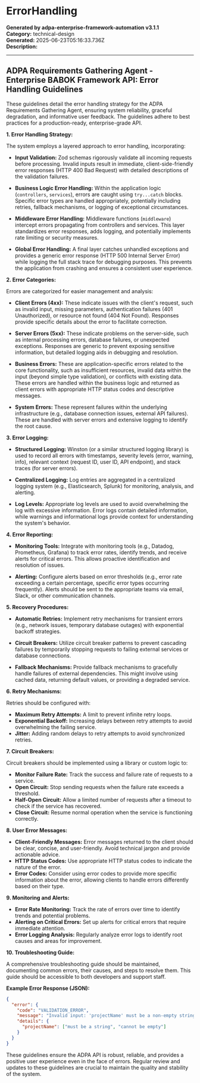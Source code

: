 # ErrorHandling

**Generated by adpa-enterprise-framework-automation v3.1.1**  
**Category:** technical-design  
**Generated:** 2025-06-23T05:16:33.736Z  
**Description:** 

---

## ADPA Requirements Gathering Agent - Enterprise BABOK Framework API: Error Handling Guidelines

These guidelines detail the error handling strategy for the ADPA Requirements Gathering Agent, ensuring system reliability, graceful degradation, and informative user feedback.  The guidelines adhere to best practices for a production-ready, enterprise-grade API.

**1. Error Handling Strategy:**

The system employs a layered approach to error handling, incorporating:

* **Input Validation:**  Zod schemas rigorously validate all incoming requests before processing.  Invalid inputs result in immediate, client-side-friendly error responses (HTTP 400 Bad Request) with detailed descriptions of the validation failures.

* **Business Logic Error Handling:**  Within the application logic (`controllers`, `services`), errors are caught using `try...catch` blocks.  Specific error types are handled appropriately, potentially including retries, fallback mechanisms, or logging of exceptional circumstances.

* **Middleware Error Handling:** Middleware functions (`middleware`) intercept errors propagating from controllers and services. This layer standardizes error responses, adds logging, and potentially implements rate limiting or security measures.

* **Global Error Handling:**  A final layer catches unhandled exceptions and provides a generic error response (HTTP 500 Internal Server Error) while logging the full stack trace for debugging purposes.  This prevents the application from crashing and ensures a consistent user experience.


**2. Error Categories:**

Errors are categorized for easier management and analysis:

* **Client Errors (4xx):**  These indicate issues with the client's request, such as invalid input, missing parameters, authentication failures (401 Unauthorized), or resource not found (404 Not Found).  Responses provide specific details about the error to facilitate correction.

* **Server Errors (5xx):** These indicate problems on the server-side, such as internal processing errors, database failures, or unexpected exceptions.  Responses are generic to prevent exposing sensitive information, but detailed logging aids in debugging and resolution.

* **Business Errors:** These are application-specific errors related to the core functionality, such as insufficient resources, invalid data within the input (beyond simple type validation), or conflicts with existing data.  These errors are handled within the business logic and returned as client errors with appropriate HTTP status codes and descriptive messages.

* **System Errors:** These represent failures within the underlying infrastructure (e.g., database connection issues, external API failures).  These are handled with server errors and extensive logging to identify the root cause.


**3. Error Logging:**

* **Structured Logging:**  Winston (or a similar structured logging library) is used to record all errors with timestamps, severity levels (error, warning, info), relevant context (request ID, user ID, API endpoint), and stack traces (for server errors).

* **Centralized Logging:** Log entries are aggregated in a centralized logging system (e.g., Elasticsearch, Splunk) for monitoring, analysis, and alerting.

* **Log Levels:**  Appropriate log levels are used to avoid overwhelming the log with excessive information.  Error logs contain detailed information, while warnings and informational logs provide context for understanding the system's behavior.


**4. Error Reporting:**

* **Monitoring Tools:**  Integrate with monitoring tools (e.g., Datadog, Prometheus, Grafana) to track error rates, identify trends, and receive alerts for critical errors.  This allows proactive identification and resolution of issues.

* **Alerting:** Configure alerts based on error thresholds (e.g., error rate exceeding a certain percentage, specific error types occurring frequently).  Alerts should be sent to the appropriate teams via email, Slack, or other communication channels.


**5. Recovery Procedures:**

* **Automatic Retries:**  Implement retry mechanisms for transient errors (e.g., network issues, temporary database outages) with exponential backoff strategies.

* **Circuit Breakers:** Utilize circuit breaker patterns to prevent cascading failures by temporarily stopping requests to failing external services or database connections.

* **Fallback Mechanisms:** Provide fallback mechanisms to gracefully handle failures of external dependencies.  This might involve using cached data, returning default values, or providing a degraded service.


**6. Retry Mechanisms:**

Retries should be configured with:

* **Maximum Retry Attempts:**  A limit to prevent infinite retry loops.
* **Exponential Backoff:**  Increasing delays between retry attempts to avoid overwhelming the failing service.
* **Jitter:**  Adding random delays to retry attempts to avoid synchronized retries.


**7. Circuit Breakers:**

Circuit breakers should be implemented using a library or custom logic to:

* **Monitor Failure Rate:** Track the success and failure rate of requests to a service.
* **Open Circuit:**  Stop sending requests when the failure rate exceeds a threshold.
* **Half-Open Circuit:**  Allow a limited number of requests after a timeout to check if the service has recovered.
* **Close Circuit:**  Resume normal operation when the service is functioning correctly.


**8. User Error Messages:**

* **Client-Friendly Messages:**  Error messages returned to the client should be clear, concise, and user-friendly. Avoid technical jargon and provide actionable advice.
* **HTTP Status Codes:**  Use appropriate HTTP status codes to indicate the nature of the error.
* **Error Codes:** Consider using error codes to provide more specific information about the error, allowing clients to handle errors differently based on their type.


**9. Monitoring and Alerts:**

* **Error Rate Monitoring:**  Track the rate of errors over time to identify trends and potential problems.
* **Alerting on Critical Errors:**  Set up alerts for critical errors that require immediate attention.
* **Error Logging Analysis:** Regularly analyze error logs to identify root causes and areas for improvement.


**10. Troubleshooting Guide:**

A comprehensive troubleshooting guide should be maintained, documenting common errors, their causes, and steps to resolve them.  This guide should be accessible to both developers and support staff.


**Example Error Response (JSON):**

```json
{
  "error": {
    "code": "VALIDATION_ERROR",
    "message": "Invalid input: 'projectName' must be a non-empty string.",
    "details": {
      "projectName": ["must be a string", "cannot be empty"]
    }
  }
}
```

These guidelines ensure the ADPA API is robust, reliable, and provides a positive user experience even in the face of errors.  Regular review and updates to these guidelines are crucial to maintain the quality and stability of the system.
